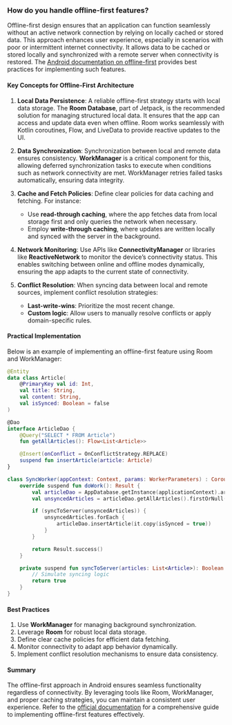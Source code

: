 ### How do you handle offline-first features?

Offline-first design ensures that an application can function seamlessly without an active network connection by relying on locally cached or stored data. This approach enhances user experience, especially in scenarios with poor or intermittent internet connectivity. It allows data to be cached or stored locally and synchronized with a remote server when connectivity is restored. The [Android documentation on offline-first](https://developer.android.com/topic/architecture/data-layer/offline-first) provides best practices for implementing such features.

#### Key Concepts for Offline-First Architecture

1. **Local Data Persistence**: A reliable offline-first strategy starts with local data storage. The **Room Database**, part of Jetpack, is the recommended solution for managing structured local data. It ensures that the app can access and update data even when offline. Room works seamlessly with Kotlin coroutines, Flow, and LiveData to provide reactive updates to the UI.

2. **Data Synchronization**: Synchronization between local and remote data ensures consistency. **WorkManager** is a critical component for this, allowing deferred synchronization tasks to execute when conditions such as network connectivity are met. WorkManager retries failed tasks automatically, ensuring data integrity.

3. **Cache and Fetch Policies**: Define clear policies for data caching and fetching. For instance:
    - Use **read-through caching**, where the app fetches data from local storage first and only queries the network when necessary.
    - Employ **write-through caching**, where updates are written locally and synced with the server in the background.

4. **Network Monitoring**: Use APIs like **ConnectivityManager** or libraries like **ReactiveNetwork** to monitor the device’s connectivity status. This enables switching between online and offline modes dynamically, ensuring the app adapts to the current state of connectivity.

5. **Conflict Resolution**: When syncing data between local and remote sources, implement conflict resolution strategies:
    - **Last-write-wins**: Prioritize the most recent change.
    - **Custom logic**: Allow users to manually resolve conflicts or apply domain-specific rules.

#### Practical Implementation

Below is an example of implementing an offline-first feature using Room and WorkManager:

```kotlin
@Entity
data class Article(
    @PrimaryKey val id: Int,
    val title: String,
    val content: String,
    val isSynced: Boolean = false
)

@Dao
interface ArticleDao {
    @Query("SELECT * FROM Article")
    fun getAllArticles(): Flow<List<Article>>

    @Insert(onConflict = OnConflictStrategy.REPLACE)
    suspend fun insertArticle(article: Article)
}

class SyncWorker(appContext: Context, params: WorkerParameters) : CoroutineWorker(appContext, params) {
    override suspend fun doWork(): Result {
        val articleDao = AppDatabase.getInstance(applicationContext).articleDao()
        val unsyncedArticles = articleDao.getAllArticles().firstOrNull()?.filter { !it.isSynced } ?: return Result.success()

        if (syncToServer(unsyncedArticles)) {
            unsyncedArticles.forEach {
                articleDao.insertArticle(it.copy(isSynced = true))
            }
        }

        return Result.success()
    }

    private suspend fun syncToServer(articles: List<Article>): Boolean {
        // Simulate syncing logic
        return true
    }
}
```

#### Best Practices
1. Use **WorkManager** for managing background synchronization.
2. Leverage **Room** for robust local data storage.
3. Define clear cache policies for efficient data fetching.
4. Monitor connectivity to adapt app behavior dynamically.
5. Implement conflict resolution mechanisms to ensure data consistency.

#### Summary

The offline-first approach in Android ensures seamless functionality regardless of connectivity. By leveraging tools like Room, WorkManager, and proper caching strategies, you can maintain a consistent user experience. Refer to the [official documentation](https://developer.android.com/topic/architecture/data-layer/offline-first) for a comprehensive guide to implementing offline-first features effectively.